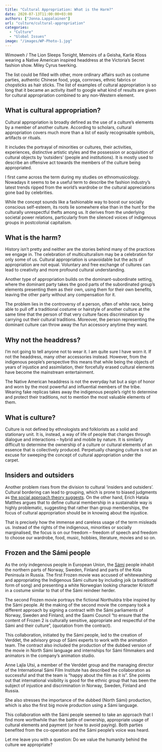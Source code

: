 ```yaml
---
title: "Cultural Appropriation: What is the Harm?"
date: 2020-07-13T11:00:00+03:00
authors: ["Jonna.Lappalainen"]
url: "culture/cultural-appropriation"
categories: 
  - "Culture"
  - "Global Issues"
image: "/images/WP-Photo-1.jpg"
---
```


Wimoweh / The Lion Sleeps Tonight, Memoirs of a Geisha, Karlie Kloss wearing a Native American inspired headdress at the Victoria’s Secret fashion show. Miley Cyrus twerking.

The list could be filled with other, more ordinary affairs such as costume parties, authentic Chinese food, yoga, cornrows, ethnic fabrics or chopsticks as hair sticks. The list of examples of cultural appropriation is so long that it became an activity itself to google what kind of results are given for cultural appropriation combined to any non-Western element. 

## **What is cultural appropriation?**

Cultural appropriation is broadly defined as the use of a culture’s elements by a member of another culture. According to scholars, cultural appropriation covers much more than a list of easily recognisable symbols, artifacts or rituals.

It includes the portrayal of minorities or cultures, their activities, experiences, distinctive artistic styles and the possession or acquisition of cultural objects by ‘outsiders’ (people and institutions). It is mostly used to describe an offensive act towards the members of the culture being appropriated.

I first came across the term during my studies on ethnomusicology. Nowadays it seems to be a useful term to describe the fashion industry’s latest trends ripped from the world’s wardrobe or the cultural appreciations gone bad by celebrities.

While the concept sounds like a fashionable way to boost our socially conscious self-esteem, its roots lie somewhere else than in the hunt for the culturally unrespectful thefts among us. It derives from the underlying societal power relations, particularly from the silenced voices of indigenous groups in postcolonial capitalism. 

## **What is the harm?**

History isn’t pretty and neither are the stories behind many of the practices we engage in. The celebration of multiculturalism may be a celebration for only some of us. Cultural appropriation is unavoidable but the acts of appropriation are not equal. Voluntary and free exchange of cultures can lead to creativity and more profound cultural understanding. 

Another type of appropriation builds on the dominant-subordinate setting, where the dominant party takes the good parts of the subordinated group’s elements presenting them as their own, using them for their own benefits, leaving the other party without any compensation for it.

The problem lies in the controversy of a person, often of white race, being able to pull off a traditional costume or hairstyle of another culture at the same time that the person of that very culture faces discrimination by carrying out their cultural traditions. Moreover, the person representing the dominant culture can throw away the fun accessory anytime they want. 

## **Why not the headdress?**

I’m not going to tell anyone not to wear it. I am quite sure I have worn it. If not the headdress, many other accessories instead. However, from the indigenous people’s perspective this means that while being the objects of years of injustice and assimilation, their forcefully erased cultural elements have become the mainstream entertainment.

The Native American headdress is not the everyday hat but a sign of honor and worn by the most powerful and influential members of the tribe. Wearing fake replicas takes away the indigenous people’s right to determine and protect their traditions, not to mention the most valuable elements of them.   

## **What is culture?**

Culture is not defined by ethnologists and folklorists as a solid and stationary unit. It is, instead, a way of life of people that changes through dialogue and interactions – hybrid and mobile by nature. It is similarly difficult to determine the ownership of a culture or cultural elements of an essence that is collectively produced. Perpetually changing culture is not an excuse for sweeping the concept of cultural appropriation under the carpet. 

## **Insiders and outsiders**

Another problem rises from the division to cultural ‘insiders and outsiders’. Cultural bordering can lead to grouping, which is prone to biased judgments as [the social approach theory suggests](https://un-aligned.org/country-profile/united-states/social-psychology/). On the other hand, Erich Hatala Matthes argues that to define cultural membership in a sustainable way is highly problematic, suggesting that rather than group memberships, the focus of cultural appropriation should be in knowing about the injustice. 

That is precisely how the immense and careless usage of the term misleads us. Instead of the rights of the indigenous, minorities or socially marginalised, the focus is on our freedom – freedom of speech and freedom to choose our wardrobe, food, music, hobbies, literature, movies and so on. 

## **Frozen and the Sámi people**

As the only indegenous people in European Union, the [Sámi](https://www.visitfinland.com/article/meet-the-sami-finlands-indigenous-people/#:~:text=The%20S%C3%A1mi%20live%20in%20the,S%C3%A1mi%20parliament%20in%20Inari%2C%20Finland.) people inhabit the northern parts of Norway, Sweden, Finland and parts of the Kola Peninsula in Russia. The first Frozen movie was accused of whitewashing and appropriating the Indigenous Sámi culture by including joik (a traditional form of song) and presenting a white Norwegian looking character Kristoff in a costume similar to that of the Sámi reindeer herder. 

The second Frozen movie portrays the fictional Northuldra tribe inspired by the Sámi people. At the making of the second movie the company took a different approach by signing a contract with the Sámi parliaments of Norway, Sweden and Finland, and the Saami Council “to ensure that the content of Frozen 2 is culturally sensitive, appropriate and respectful of the Sámi and their culture”, (quotation from the contract).

This collaboration, initiated by the Sámi people, led to the creation of Verddet, the advisory group of Sámi experts to work with the animation team. The contract also included the production of the dubbed version of the movie in North Sámi language and internships for Sámi filmmakers and animators in the company’s animation studio. 

Anne Lajla Utsi, a member of the Verddet group and the managing director of the International Sámi Film Institute has described the collaboration as successful and that the team is “happy about the film as it is”. She points out that international visibility is good for the ethnic group that has been the subject of injustice and discrimination in Norway, Sweden, Finland and Russia.

She also stresses the importance of the dubbed (North Sámi) production, which is also the first big movie production using a Sámi language.

This collaboration with the Sámi people seemed to take an approach that I find more worthwhile than the battle of ownership, appropriate usage of cultural elements and payment (or how to avoid paying). Both parties benefited from the co-operation and the Sámi people’s voice was heard.

Let me leave you with a question: Do we value the humanity behind the culture we appropriate?
